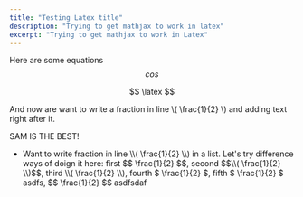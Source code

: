 ```yaml
---
title: "Testing Latex title"
description: "Trying to get mathjax to work in latex"
excerpt: "Trying to get mathjax to work in Latex"
---
```


Here are some equations
$$ cos $$

$$ \latex $$

And now are want to write a fraction in line \\( \frac{1}{2} \\) and adding text right after it.

SAM IS THE BEST!
<ul>
<li>Want to write fraction in line \\( \frac{1}{2} \\) in a list. Let's try difference ways of doign it here: first $$ \frac{1}{2} $$, second $$\\( \frac{1}{2} \\)$$, third <span>\\( \frac{1}{2} \\)</span>, fourth  <span>$ \frac{1}{2} $</span>, fifth $ \frac{1}{2} $ asdfs,
$$ \frac{1}{2} $$
asdfsdaf</li>
</ul>

